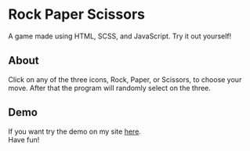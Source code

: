 # Rock Paper Scissors
A game made using HTML, SCSS, and JavaScript. Try it out yourself!

## About
Click on any of the three icons, Rock, Paper, or Scissors, to choose your move. After that the program will randomly select on the three.


## Demo
If you want try the demo on my site [here](https://hardcore-dubinsky-5fa21c.netlify.com/).
<br>
Have fun!

